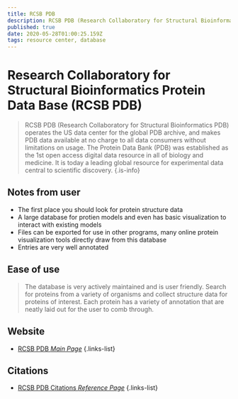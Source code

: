 ```yaml
---
title: RCSB PDB
description: RCSB PDB (Research Collaboratory for Structural Bioinformatics PDB) operates the US data center for the global PDB archive, and makes PDB data available at no charge to all data consumers without limitations on usage.
published: true
date: 2020-05-28T01:00:25.159Z
tags: resource center, database
---
```


# Research Collaboratory for Structural Bioinformatics Protein Data Base (RCSB PDB)

> RCSB PDB (Research Collaboratory for Structural Bioinformatics PDB) operates the US data center for the global PDB archive, and makes PDB data available at no charge to all data consumers without limitations on usage.
&NewLine;
The Protein Data Bank (PDB) was established as the 1st open access digital data resource in all of biology and medicine. It is today a leading global resource for experimental data central to scientific discovery.
{.is-info}

## Notes from user
- The first place you should look for protein structure data
- A large database for protien models and even has basic visualization to interact with existing models
- Files can be exported for use in other programs, many online protein visualization tools directly draw from this database
- Entries are very well annotated

## Ease of use
> The database is very actively maintained and is user friendly. Search for proteins from a variety of organisms and collect structure data for proteins of interest. Each protein has a variety of annotation that are neatly laid out for the user to comb through.





## Website

- [RCSB PDB *Main Page*](https://www.rcsb.org/)
{.links-list}

## Citations
- [RCSB PDB Citations *Reference Page*](https://www.rcsb.org/pages/policies#References)
{.links-list}

